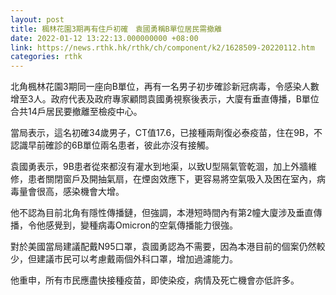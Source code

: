 ```yaml
---
layout: post
title: 楓林花園3期再有住戶初確　袁國勇稱B單位居民需撤離
date: 2022-01-12 13:22:13.000000000 +08:00
link: https://news.rthk.hk/rthk/ch/component/k2/1628509-20220112.htm
categories: rthk
---
```


北角楓林花園3期同一座向B單位，再有一名男子初步確診新冠病毒，令感染人數增至3人。政府代表及政府專家顧問袁國勇視察後表示，大廈有垂直傳播，B單位合共14戶居民要撤離至檢疫中心。

當局表示，這名初確34歲男子，CT值17.6，已接種兩劑復必泰疫苗，住在9B，不認識早前確診的6B單位兩名患者，彼此亦沒有接觸。

袁國勇表示，9B患者從來都沒有灌水到地渠，以致U型隔氣管乾涸，加上外牆維修，患者關閉窗戶及開抽氣扇，在煙囪效應下，更容易將空氣吸入及困在室內，病毒量會很高，感染機會大增。

他不認為目前北角有隱性傳播鏈，但強調，本港短時間內有第2幢大廈涉及垂直傳播，令他感覺到，變種病毒Omicron的空氣傳播能力很強。

對於美國當局建議配戴N95口罩，袁國勇認為不需要，因為本港目前的個案仍然較少，但建議市民可以考慮戴兩個外科口罩，增加過濾能力。

他重申，所有市民應盡快接種疫苗，即使染疫，病情及死亡機會亦低許多。
